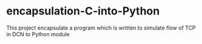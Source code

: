 # encapsulation-C-into-Python
This project encapsulate a program which is written to simulate flow of TCP in DCN to Python module
